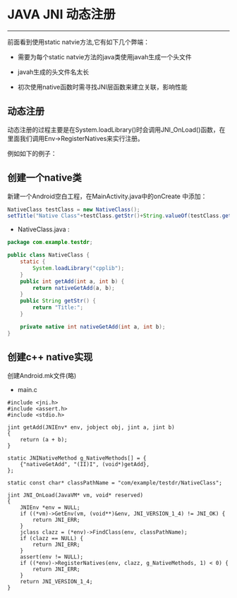 # JAVA JNI 动态注册
---

前面看到使用static natvie方法,它有如下几个弊端：

+ 需要为每个static natvie方法的java类使用javah生成一个头文件

+ javah生成的头文件名太长

+ 初次使用native函数时需寻找JNI层函数来建立关联，影响性能


## 动态注册

动态注册的过程主要是在System.loadLibrary()时会调用JNI_OnLoad()函数，在里面我们调用Env->RegisterNatives来实行注册。

例如如下的例子：

## 创建一个native类

新建一个Android空白工程，在MainActivity.java中的onCreate 中添加：

```java
NativeClass testClass = new NativeClass();
setTitle("Native Class"+testClass.getStr()+String.valueOf(testClass.getAdd(1, 5)));
```

+ NativeClass.java :

```java
package com.example.testdr;

public class NativeClass {
	static {
		System.loadLibrary("cpplib");
	}
	public int getAdd(int a, int b) {
		return nativeGetAdd(a, b);
	}
	public String getStr() {
		return "Title:";
	}

	private native int nativeGetAdd(int a, int b);
}
```
## 创建c++ native实现

创建Android.mk文件(略)

+ main.c

```
#include <jni.h>
#include <assert.h>
#include <stdio.h>

jint getAdd(JNIEnv* env, jobject obj, jint a, jint b)
{
    return (a + b);
}

static JNINativeMethod g_NativeMethods[] = {
    {"nativeGetAdd", "(II)I", (void*)getAdd},
};

static const char* classPathName = "com/example/testdr/NativeClass";

jint JNI_OnLoad(JavaVM* vm, void* reserved)
{
    JNIEnv *env = NULL;
    if ((*vm)->GetEnv(vm, (void**)&env, JNI_VERSION_1_4) != JNI_OK) {
        return JNI_ERR;
    }
    jclass clazz = (*env)->FindClass(env, classPathName);
    if (clazz == NULL) {
        return JNI_ERR;
    }
    assert(env != NULL);
    if ((*env)->RegisterNatives(env, clazz, g_NativeMethods, 1) < 0) {
        return JNI_ERR;
    }
    return JNI_VERSION_1_4;
}

```



